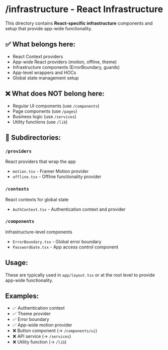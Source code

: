 # /infrastructure - React Infrastructure

This directory contains **React-specific infrastructure** components and setup that provide app-wide functionality.

## ✅ What belongs here:
- React Context providers
- App-wide React providers (motion, offline, theme)
- Infrastructure components (ErrorBoundary, guards)
- App-level wrappers and HOCs
- Global state management setup

## ❌ What does NOT belong here:
- Regular UI components (use `/components`)
- Page components (use `/pages`)
- Business logic (use `/services`)
- Utility functions (use `/lib`)

## 📁 Subdirectories:

### `/providers`
React providers that wrap the app
- `motion.tsx` - Framer Motion provider
- `offline.tsx` - Offline functionality provider

### `/contexts`
React contexts for global state
- `AuthContext.tsx` - Authentication context and provider

### `/components`
Infrastructure-level components
- `ErrorBoundary.tsx` - Global error boundary
- `PasswordGate.tsx` - App access control component

## Usage:
These are typically used in `app/layout.tsx` or at the root level to provide app-wide functionality.

## Examples:
- ✅ Authentication context
- ✅ Theme provider
- ✅ Error boundary
- ✅ App-wide motion provider
- ❌ Button component (→ `/components/ui`)
- ❌ API service (→ `/services`)
- ❌ Utility function (→ `/lib`)